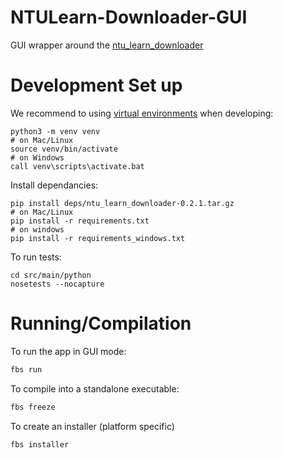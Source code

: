 # NTULearn-Downloader-GUI

GUI wrapper around the [ntu_learn_downloader](https://github.com/leafgecko/ntulearn_downloader)

# Development Set up

We recommend to using [virtual environments](https://docs.python.org/3/tutorial/venv.html) when developing:

```
python3 -m venv venv
# on Mac/Linux
source venv/bin/activate
# on Windows
call venv\scripts\activate.bat
```

Install dependancies:

```
pip install deps/ntu_learn_downloader-0.2.1.tar.gz
# on Mac/Linux
pip install -r requirements.txt
# on windows
pip install -r requirements_windows.txt
```

To run tests:
```
cd src/main/python
nosetests --nocapture
```

# Running/Compilation

To run the app in GUI mode:
```sh
fbs run
```

To compile into a standalone executable:
```sh
fbs freeze
```

To create an installer (platform specific)
```
fbs installer
```
